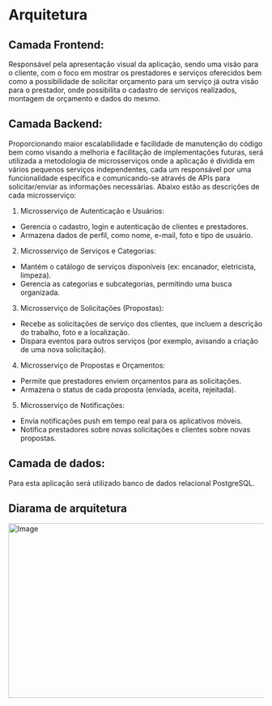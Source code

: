 # Arquitetura

## Camada Frontend:
Responsável pela apresentação visual da aplicação, sendo uma visão para o cliente, com o foco em mostrar os prestadores e serviços oferecidos bem como a possibilidade de solicitar orçamento para um serviço já outra visão para o prestador, onde possibilita o cadastro de serviços realizados, montagem de orçamento e dados do mesmo.
## Camada Backend:
Proporcionando maior escalabilidade e facilidade de manutenção do código bem como visando a melhoria e facilitação de implementações futuras, será utilizada a metodologia de microsserviços onde a aplicação é dividida em vários pequenos serviços independentes, cada um responsável por uma funcionalidade específica e comunicando-se através de APIs para solicitar/enviar as informações necessárias.
Abaixo estão as descrições de cada microsserviço:
1.	Microsserviço de Autenticação e Usuários:
- Gerencia o cadastro, login e autenticação de clientes e prestadores.
- Armazena dados de perfil, como nome, e-mail, foto e tipo de usuário.
2. Microsserviço de Serviços e Categorias:
- Mantém o catálogo de serviços disponíveis (ex: encanador, eletricista, limpeza).
- Gerencia as categorias e subcategorias, permitindo uma busca organizada.
3. Microsserviço de Solicitações (Propostas):
- Recebe as solicitações de serviço dos clientes, que incluem a descrição do trabalho, foto e a localização.
- Dispara eventos para outros serviços (por exemplo, avisando a criação de uma nova solicitação).
4. Microsserviço de Propostas e Orçamentos:
- Permite que prestadores enviem orçamentos para as solicitações.
- Armazena o status de cada proposta (enviada, aceita, rejeitada).
5. Microsserviço de Notificações:
- Envia notificações push em tempo real para os aplicativos móveis.
- Notifica prestadores sobre novas solicitações e clientes sobre novas propostas.

## Camada de dados:
Para esta aplicação será utilizado banco de dados relacional PostgreSQL.

## Diarama de arquitetura
<img width="585" height="345" alt="Image" src="https://github.com/user-attachments/assets/44eef1bd-aa60-4d13-bbb1-a34adac7270d" />
